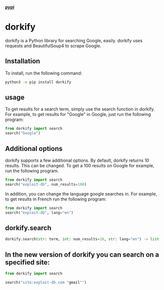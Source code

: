 [***pypi***](https://pypi.org/project/dorkify)

# dorkify
dorkify is a Python library for searching Google, easily. dorkify uses requests and BeautifulSoup4 to scrape Google. 

## Installation
To install, run the following command:
```bash
python3 -m pip install dorkify
```

## usage
To get results for a search term, simply use the search function in dorkify. For example, to get results for "Google" in Google, just run the following program:
```python
from dorkify import search
search("Google")
```

## Additional options
dorkify supports a few additional options. By default, dorkify returns 10 results. This can be changed. To get a 100 results on Google for example, run the following program.
```python
from dorkify import search
search("exploit-db", num_results=100)
```
In addition, you can change the language google searches in. For example, to get results in French run the following program:
```python
from dorkify import search
search("exploit-db", lang="en")
```
## dorkify.search
```python
dorkify.search(str: term, int: num_results=10, str: lang="en") -> list
```
## In the new version of dorkify you can search on a specified site:

```python
from dorkify import search

search("site:exploit-db.com "gmail"")
